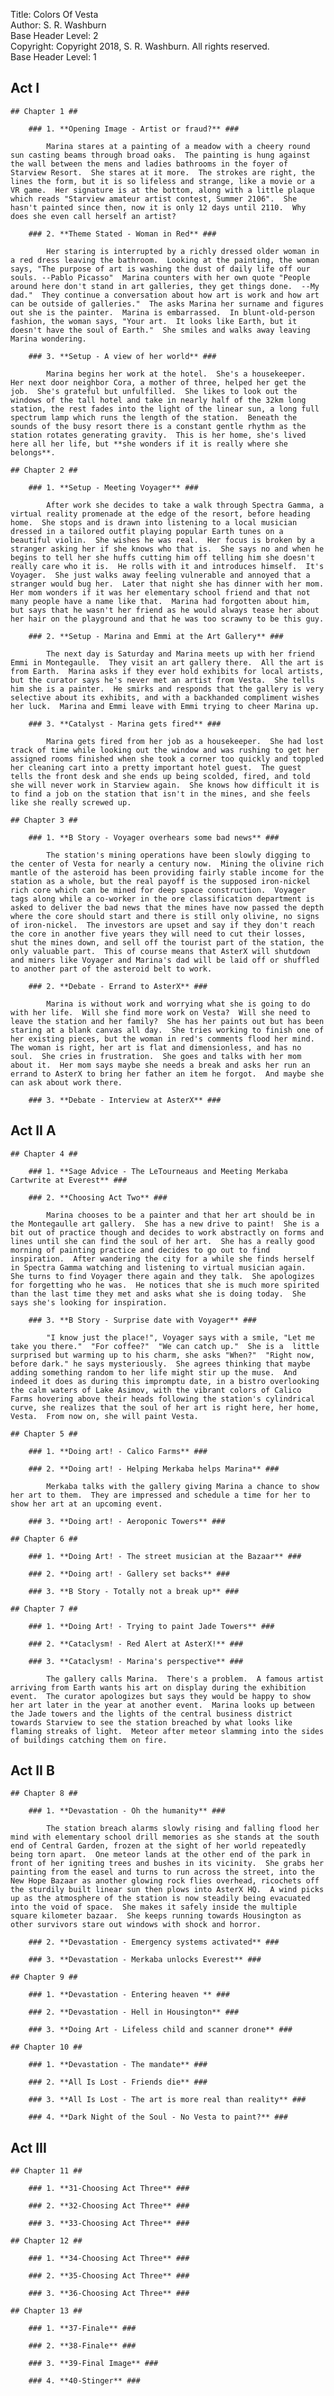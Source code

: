 Title: Colors Of Vesta  
Author: S. R.  Washburn  
Base Header Level: 2  
Copyright: Copyright 2018, S. R.  Washburn. All rights reserved.  
Base Header Level: 1

## Act I ##

    ## Chapter 1 ##

        ### 1. **Opening Image - Artist or fraud?** ###
        
            Marina stares at a painting of a meadow with a cheery round sun casting beams through broad oaks.  The painting is hung against the wall between the mens and ladies bathrooms in the foyer of Starview Resort.  She stares at it more.  The strokes are right, the lines the form, but it is so lifeless and strange, like a movie or a VR game.  Her signature is at the bottom, along with a little plaque which reads "Starview amateur artist contest, Summer 2106".  She hasn't painted since then, now it is only 12 days until 2110.  Why does she even call herself an artist?

        ### 2. **Theme Stated - Woman in Red** ###
        
            Her staring is interrupted by a richly dressed older woman in a red dress leaving the bathroom.  Looking at the painting, the woman says, "The purpose of art is washing the dust of daily life off our souls. --Pablo Picasso"  Marina counters with her own quote "People around here don't stand in art galleries, they get things done.  --My dad."  They continue a conversation about how art is work and how art can be outside of galleries."  The asks Marina her surname and figures out she is the painter.  Marina is embarrassed.  In blunt-old-person fashion, the woman says, "Your art.  It looks like Earth, but it doesn't have the soul of Earth."  She smiles and walks away leaving Marina wondering.

        ### 3. **Setup - A view of her world** ###
        
            Marina begins her work at the hotel.  She's a housekeeper.  Her next door neighbor Cora, a mother of three, helped her get the job.  She's grateful but unfulfilled.  She likes to look out the windows of the tall hotel and take in nearly half of the 32km long station, the rest fades into the light of the linear sun, a long full spectrum lamp which runs the length of the station.  Beneath the sounds of the busy resort there is a constant gentle rhythm as the station rotates generating gravity.  This is her home, she's lived here all her life, but **she wonders if it is really where she belongs**.

    ## Chapter 2 ##

        ### 1. **Setup - Meeting Voyager** ###
        
            After work she decides to take a walk through Spectra Gamma, a virtual reality promenade at the edge of the resort, before heading home.  She stops and is drawn into listening to a local musician dressed in a tailored outfit playing popular Earth tunes on a beautiful violin.  She wishes he was real.  Her focus is broken by a stranger asking her if she knows who that is.  She says no and when he begins to tell her she huffs cutting him off telling him she doesn't really care who it is.  He rolls with it and introduces himself.  It's Voyager.  She just walks away feeling vulnerable and annoyed that a stranger would bug her.  Later that night she has dinner with her mom.  Her mom wonders if it was her elementary school friend and that not many people have a name like that.  Marina had forgotten about him, but says that he wasn't her friend as he would always tease her about her hair on the playground and that he was too scrawny to be this guy.

        ### 2. **Setup - Marina and Emmi at the Art Gallery** ###
        
            The next day is Saturday and Marina meets up with her friend Emmi in Montegaulle.  They visit an art gallery there.  All the art is from Earth.  Marina asks if they ever hold exhibits for local artists, but the curator says he's never met an artist from Vesta.  She tells him she is a painter.  He smirks and responds that the gallery is very selective about its exhibits, and with a backhanded compliment wishes her luck.  Marina and Emmi leave with Emmi trying to cheer Marina up.

        ### 3. **Catalyst - Marina gets fired** ###
        
            Marina gets fired from her job as a housekeeper.  She had lost track of time while looking out the window and was rushing to get her assigned rooms finished when she took a corner too quickly and toppled her cleaning cart into a pretty important hotel guest.  The guest tells the front desk and she ends up being scolded, fired, and told she will never work in Starview again.  She knows how difficult it is to find a job on the station that isn't in the mines, and she feels like she really screwed up.

    ## Chapter 3 ##

        ### 1. **B Story - Voyager overhears some bad news** ###
        
            The station's mining operations have been slowly digging to the center of Vesta for nearly a century now.  Mining the olivine rich mantle of the asteroid has been providing fairly stable income for the station as a whole, but the real payoff is the supposed iron-nickel rich core which can be mined for deep space construction.  Voyager tags along while a co-worker in the ore classification department is asked to deliver the bad news that the mines have now passed the depth where the core should start and there is still only olivine, no signs of iron-nickel.  The investors are upset and say if they don't reach the core in another five years they will need to cut their losses, shut the mines down, and sell off the tourist part of the station, the only valuable part.  This of course means that AsterX will shutdown and miners like Voyager and Marina's dad will be laid off or shuffled to another part of the asteroid belt to work. 

        ### 2. **Debate - Errand to AsterX** ###
        
            Marina is without work and worrying what she is going to do with her life.  Will she find more work on Vesta?  Will she need to leave the station and her family?  She has her paints out but has been staring at a blank canvas all day.  She tries working to finish one of her existing pieces, but the woman in red's comments flood her mind.  The woman is right, her art is flat and dimensionless, and has no soul.  She cries in frustration.  She goes and talks with her mom about it.  Her mom says maybe she needs a break and asks her run an errand to AsterX to bring her father an item he forgot.  And maybe she can ask about work there.

        ### 3. **Debate - Interview at AsterX** ###

## Act II A ##

    ## Chapter 4 ##

        ### 1. **Sage Advice - The LeTourneaus and Meeting Merkaba Cartwrite at Everest** ###

        ### 2. **Choosing Act Two** ###
        
            Marina chooses to be a painter and that her art should be in the Montegaulle art gallery.  She has a new drive to paint!  She is a bit out of practice though and decides to work abstractly on forms and lines until she can find the soul of her art.  She has a really good morning of painting practice and decides to go out to find inspiration.  After wandering the city for a while she finds herself in Spectra Gamma watching and listening to virtual musician again.  She turns to find Voyager there again and they talk.  She apologizes for forgetting who he was.  He notices that she is much more spirited than the last time they met and asks what she is doing today.  She says she's looking for inspiration.

        ### 3. **B Story - Surprise date with Voyager** ###
        
            "I know just the place!", Voyager says with a smile, "Let me take you there."  "For coffee?"  "We can catch up."  She is a  little surprised but warming up to his charm, she asks "When?"  "Right now, before dark." he says mysteriously.  She agrees thinking that maybe adding something random to her life might stir up the muse.  And indeed it does as during this impromptu date, in a bistro overlooking the calm waters of Lake Asimov, with the vibrant colors of Calico Farms hovering above their heads following the station's cylindrical curve, she realizes that the soul of her art is right here, her home, Vesta.  From now on, she will paint Vesta.

    ## Chapter 5 ##

        ### 1. **Doing art! - Calico Farms** ###

        ### 2. **Doing art! - Helping Merkaba helps Marina** ###
        
            Merkaba talks with the gallery giving Marina a chance to show her art to them.  They are impressed and schedule a time for her to show her art at an upcoming event.

        ### 3. **Doing art! - Aeroponic Towers** ###

    ## Chapter 6 ##

        ### 1. **Doing Art! - The street musician at the Bazaar** ###

        ### 2. **Doing art! - Gallery set backs** ###

        ### 3. **B Story - Totally not a break up** ###

    ## Chapter 7 ##

        ### 1. **Doing Art! - Trying to paint Jade Towers** ###

        ### 2. **Cataclysm! - Red Alert at AsterX!** ###

        ### 3. **Cataclysm! - Marina's perspective** ###
        
            The gallery calls Marina.  There's a problem.  A famous artist arriving from Earth wants his art on display during the exhibition event.  The curator apologizes but says they would be happy to show her art later in the year at another event.  Marina looks up between the Jade towers and the lights of the central business district towards Starview to see the station breached by what looks like flaming streaks of light.  Meteor after meteor slamming into the sides of buildings catching them on fire.

## Act II B ##

    ## Chapter 8 ##

        ### 1. **Devastation - Oh the humanity** ###
        
            The station breach alarms slowly rising and falling flood her mind with elementary school drill memories as she stands at the south end of Central Garden, frozen at the sight of her world repeatedly being torn apart.  One meteor lands at the other end of the park in front of her igniting trees and bushes in its vicinity.  She grabs her painting from the easel and turns to run across the street, into the New Hope Bazaar as another glowing rock flies overhead, ricochets off the sturdily built linear sun then plows into AsterX HQ.  A wind picks up as the atmosphere of the station is now steadily being evacuated into the void of space.  She makes it safely inside the multiple square kilometer bazaar.  She keeps running towards Housington as other survivors stare out windows with shock and horror.

        ### 2. **Devastation - Emergency systems activated** ###

        ### 3. **Devastation - Merkaba unlocks Everest** ###

    ## Chapter 9 ##

        ### 1. **Devastation - Entering heaven ** ###

        ### 2. **Devastation - Hell in Housington** ###

        ### 3. **Doing Art - Lifeless child and scanner drone** ###

    ## Chapter 10 ##

        ### 1. **Devastation - The mandate** ###

        ### 2. **All Is Lost - Friends die** ###

        ### 3. **All Is Lost - The art is more real than reality** ###

        ### 4. **Dark Night of the Soul - No Vesta to paint?** ###

## Act III ##

    ## Chapter 11 ##

        ### 1. **31-Choosing Act Three** ###

        ### 2. **32-Choosing Act Three** ###

        ### 3. **33-Choosing Act Three** ###

    ## Chapter 12 ##

        ### 1. **34-Choosing Act Three** ###

        ### 2. **35-Choosing Act Three** ###

        ### 3. **36-Choosing Act Three** ###

    ## Chapter 13 ##

        ### 1. **37-Finale** ###

        ### 2. **38-Finale** ###

        ### 3. **39-Final Image** ###

        ### 4. **40-Stinger** ###
